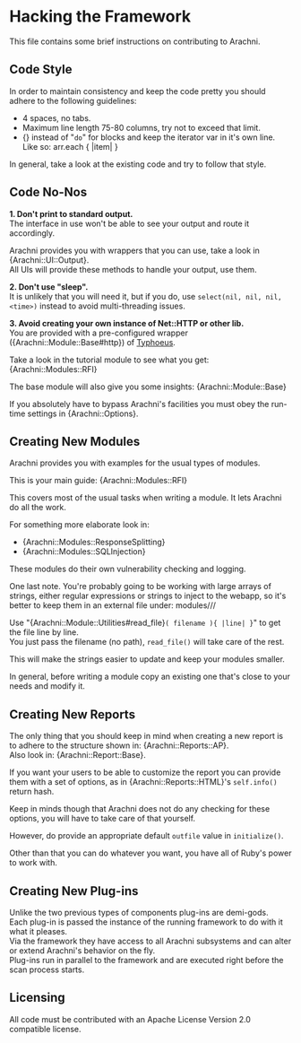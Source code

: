 # Hacking the Framework

This file contains some brief instructions on contributing to Arachni.

## Code Style
In order to maintain consistency and keep the code pretty you should
adhere to the following guidelines:

 - 4 spaces, no tabs.
 - Maximum line length 75-80 columns, try not to exceed that limit.
 - {} instead of "`do`" for blocks and keep the iterator var in it's own line.<br/>
    Like so:
        arr.each {
            |item|
        }

In general, take a look at the existing code and try to follow that style.


## Code No-Nos
**1. Don't print to standard output.**<br/>
The interface in use won't be able to see your output and route it
accordingly.

Arachni provides you with wrappers that you can use, take a look in {Arachni::UI::Output}.<br/>
All UIs will provide these methods to handle your output, use them.


**2. Don't use "sleep".**<br/>
It is unlikely that you will need it, but if you do, use
`select(nil, nil, nil, <time>)` instead to avoid multi-threading issues.


**3. Avoid creating your own instance of Net::HTTP or other lib.**<br/>
You are provided with a pre-configured wrapper ({Arachni::Module::Base#http}) of [Typhoeus](http://github.com/pauldix/typhoeus).

Take a look in the tutorial module to see what you get: {Arachni::Modules::RFI}

The base module will also give you some insights: {Arachni::Module::Base}

If you absolutely have to bypass Arachni's facilities you must obey the
run-time settings in {Arachni::Options}.


## Creating New Modules
Arachni provides you with examples for the usual types of modules.

This is your main guide: {Arachni::Modules::RFI}

This covers most of the usual tasks when writing a module.
It lets Arachni do all the work.

For something more elaborate look in:<br/>
- {Arachni::Modules::ResponseSplitting}<br/>
- {Arachni::Modules::SQLInjection}

These modules do their own vulnerability checking and logging.

One last note.
You're probably going to be working with large arrays of strings,
either regular expressions or strings to inject to the webapp,
so it's better to keep them in an external file under:
    modules/<modtype>/<modname>/

Use "{Arachni::Module::Utilities#read_file}`( filename ){ |line| }`" to get the file line by line.<br/>
You just pass the filename (no path), `read_file()` will take care of the rest.

This will make the strings easier to update and keep your modules smaller.

In general, before writing a module copy an existing one that's close
to your needs and modify it.


## Creating New Reports
The only thing that you should keep in mind when creating a new report
is to adhere to the structure shown in: {Arachni::Reports::AP}.<br/>
Also look in: {Arachni::Report::Base}.

If you want your users to be able to customize the report you can
provide them with a set of options, as in {Arachni::Reports::HTML}'s `self.info()` return hash.

Keep in minds though that Arachni does not do any checking for these options,
you will have to take care of that yourself.

However, do provide an appropriate default `outfile` value in `initialize()`.

Other than that you can do whatever you want, you have all of Ruby's
power to work with.


## Creating New Plug-ins

Unlike the two previous types of components plug-ins are demi-gods.<br/>
Each plug-in is passed the instance of the running framework to do with it what it pleases.<br/>
Via the framework they have access to all Arachni subsystems and can alter or extend Arachni's behavior on the fly.<br/>
Plug-ins run in parallel to the framework and are executed right before the scan process starts.

## Licensing
All code must be contributed with an Apache License Version 2.0 compatible license.
